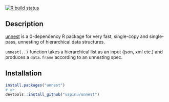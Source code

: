 <!-- badges: start -->
[![R build status](https://github.com/vspinu/unnest/workflows/R-CMD-check/badge.svg)](https://github.com/vspinu/unnest/actions)
<!-- badges: end -->

## Description

[unnest][] is a 0-dependency R package for very fast, single-copy and single-pass,
unnesting of hierarchical data structures.

`unnest(..)` function takes a hierarchical list as an input (json, xml etc.) and
produces a `data.frame` according to an unnesting spec.

## Installation

```R
install.packages("unnest")
# or
devtools::install_github("vspinu/unnest")
```

[unnest]: https://vspinu.github.io/unnest/
